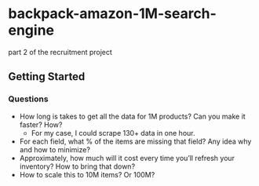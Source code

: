 # backpack-amazon-1M-search-engine

part 2 of the recruitment project

## Getting Started


### Questions

* How long is takes to get all the data for 1M products? Can you make it faster? How?
  * For my case, I could scrape 130+ data in one hour.
* For each field, what % of the items are missing that field? Any idea why and how to minimize?
* Approximately, how much will it cost every time you’ll refresh your inventory? How to bring that down?
* How to scale this to 10M items? Or 100M?



